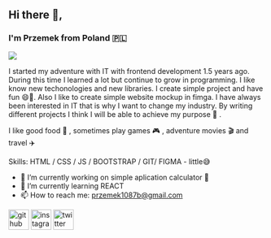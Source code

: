 ## Hi there 👋, 
### I'm Przemek from Poland 🇵🇱
![](https://cdn.pixabay.com/photo/2015/08/27/09/22/banner-909710_1280.jpg)

I started my adventure with IT with frontend development 1.5 years ago. During this time I learned a lot but continue to grow in programming. I like know new techonologies and new libraries. I create simple project and have fun 😄🤙. Also I like to create simple website mockup in fimga. 
I have always been interested in IT that is why I want to change my industry. By writing different projects I think I will be able to achieve my purpose 💪 .

I like good food 🍔 , sometimes play games 🎮 , adventure movies 🎬 and travel ✈️ 

Skills: HTML / CSS / JS / BOOTSTRAP / GIT/ FIGMA - little😅 

- 🔭 I’m currently working on simple aplication calculator 📱  
- 🌱 I’m currently learning REACT 
- 📫 How to reach me: przemek1087b@gmail.com 


[<img src='https://cdn.jsdelivr.net/npm/simple-icons@3.0.1/icons/github.svg' alt='github' height='40'>](https://github.com/YoungPrzemek)  [<img src='https://cdn.jsdelivr.net/npm/simple-icons@3.0.1/icons/instagram.svg' alt='instagram' height='40'>](https://www.instagram.com/xprzemko17/)  [<img src='https://cdn.jsdelivr.net/npm/simple-icons@3.0.1/icons/twitter.svg' alt='twitter' height='40'>](https://twitter.com/@PrzemekB1702)  



